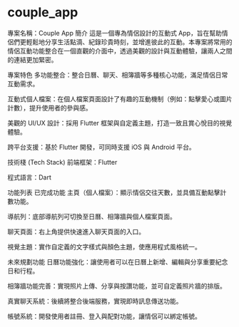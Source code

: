 # couple_app
專案名稱：Couple App
簡介
這是一個專為情侶設計的互動式 App，旨在幫助情侶們更輕鬆地分享生活點滴、紀錄珍貴時刻，並增進彼此的互動。本專案將常用的情侶互動功能整合在一個直觀的介面中，透過美觀的設計與互動體驗，讓兩人之間的連結更加緊密。

專案特色
多功能整合：整合日曆、聊天、相簿牆等多種核心功能，滿足情侶日常互動需求。

互動式個人檔案：在個人檔案頁面設計了有趣的互動機制（例如：點擊愛心或圖片計數），提升使用者的參與感。

美觀的 UI/UX 設計：採用 Flutter 框架與自定義主題，打造一致且賞心悅目的視覺體驗。

跨平台支援：基於 Flutter 開發，可同時支援 iOS 與 Android 平台。

技術棧 (Tech Stack)
前端框架：Flutter

程式語言：Dart


功能列表
已完成功能
主頁（個人檔案）：顯示情侶交往天數，並具備互動點擊計數功能。

導航列：底部導航列可切換至日曆、相簿牆與個人檔案頁面。

聊天頁面：右上角提供快速進入聊天頁面的入口。

視覺主題：實作自定義的文字樣式與顏色主題，使應用程式風格統一。

未來規劃功能 
日曆功能強化：讓使用者可以在日曆上新增、編輯與分享重要紀念日和行程。

相簿牆功能完善：實現照片上傳、分享與按讚功能，並可自定義照片牆的排版。

真實聊天系統：後續將整合後端服務，實現即時訊息傳送功能。

帳號系統：開發使用者註冊、登入與配對功能，讓情侶可以綁定帳號。
